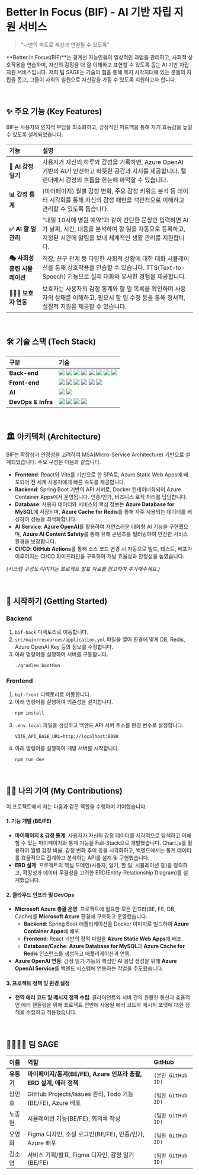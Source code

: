 
# Better In Focus (BIF) - AI 기반 자립 지원 서비스

> "나만의 속도로 세상과 연결될 수 있도록"

**Better In Focus(BIF)**는 경계선 지능인들이 일상적인 과업을 관리하고, 사회적 상호작용을 연습하며, 자신의 감정을 더 잘 이해하고 표현할 수 있도록 돕는 AI 기반 자립 지원 서비스입니다. 저희 팀 SAGE는 기술의 힘을 통해 복지 사각지대에 있는 분들의 자립을 돕고, 그들이 사회의 일원으로 자신감을 가질 수 있도록 지원하고자 합니다.

<br>

## ✨ 주요 기능 (Key Features)

BIF는 사용자의 인지적 부담을 최소화하고, 긍정적인 피드백을 통해 자기 효능감을 높일 수 있도록 설계되었습니다.

| 기능 | 설명 |
| :--- | :--- |
| **💬 AI 감정 일기** | 사용자가 자신의 하루와 감정을 기록하면, Azure OpenAI 기반의 AI가 안전하고 따뜻한 공감과 지지를 제공합니다. 캘린더에서 감정의 흐름을 한눈에 파악할 수 있습니다. |
| **📊 감정 통계** | (마이페이지) 월별 감정 변화, 주요 감정 키워드 분석 등 데이터 시각화를 통해 자신의 감정 패턴을 객관적으로 이해하고 관리할 수 있도록 돕습니다. |
| **✅ AI 할 일 관리** | "내일 10시에 병원 예약"과 같이 간단한 문장만 입력하면 AI가 날짜, 시간, 내용을 분석하여 할 일을 자동으로 등록하고, 지정된 시간에 알림을 보내 체계적인 생활 관리를 지원합니다. |
| **🎭 사회성 훈련 시뮬레이션** | 직장, 친구 관계 등 다양한 사회적 상황에 대한 대화 시뮬레이션을 통해 상호작용을 연습할 수 있습니다. TTS(Text-to-Speech) 기능으로 실제 대화와 유사한 경험을 제공합니다. |
| **👨‍👩‍👧 보호자 연동** | 보호자는 사용자의 감정 통계와 할 일 목록을 확인하며 사용자의 상태를 이해하고, 필요시 할 일 수정 등을 통해 정서적, 실질적 지원을 제공할 수 있습니다. |

<br>

## 🛠️ 기술 스택 (Tech Stack)

| 구분 | 기술 |
| :--- | :--- |
| **Back-end** | <img src="https://img.shields.io/badge/Java-007396?style=for-the-badge&logo=java&logoColor=white"> <img src="https://img.shields.io/badge/Spring_Boot-6DB33F?style=for-the-badge&logo=spring-boot&logoColor=white"> <img src="https://img.shields.io/badge/Spring_Security-6DB33F?style=for-the-badge&logo=spring-security&logoColor=white"> <img src="https://img.shields.io/badge/JPA-5A2D23?style=for-the-badge&logo=hibernate&logoColor=white"> <img src="https://img.shields.io/badge/MySQL-4479A1?style=for-the-badge&logo=mysql&logoColor=white"> <img src="https://img.shields.io/badge/Redis-DC382D?style=for-the-badge&logo=redis&logoColor=white"> <img src="https://img.shields.io/badge/JWT-000000?style=for-the-badge&logo=json-web-tokens&logoColor=white"> <img src="https://img.shields.io/badge/Gradle-02303A?style=for-the-badge&logo=gradle&logoColor=white"> |
| **Front-end** | <img src="https://img.shields.io/badge/React-61DAFB?style=for-the-badge&logo=react&logoColor=black"> <img src="https://img.shields.io/badge/Vite-646CFF?style=for-the-badge&logo=vite&logoColor=white"> <img src="https://img.shields.io/badge/JavaScript-F7DF1E?style=for-the-badge&logo=javascript&logoColor=black"> <img src="https://img.shields.io/badge/Zustand-000000?style=for-the-badge&logo=zustand&logoColor=white"> <img src="https://img.shields.io/badge/Tailwind_CSS-38B2AC?style=for-the-badge&logo=tailwind-css&logoColor=white"> <img src="https://img.shields.io/badge/Axios-5A29E4?style=for-the-badge&logo=axios&logoColor=white"> |
| **AI** | <img src="https://img.shields.io/badge/Azure_OpenAI-0078D4?style=for-the-badge&logo=microsoft-azure&logoColor=white"> <img src="https://img.shields.io/badge/Azure_AI_Content_Safety-0078D4?style=for-the-badge&logo=microsoft-azure&logoColor=white"> |
| **DevOps & Infra** | <img src="https.img.shields.io/badge/Microsoft_Azure-0078D4?style=for-the-badge&logo=microsoft-azure&logoColor=white"> <img src="https://img.shields.io/badge/Docker-2496ED?style=for-the-badge&logo=docker&logoColor=white"> <img src="https://img.shields.io/badge/Nginx-009639?style=for-the-badge&logo=nginx&logoColor=white"> <img src="https://img.shields.io/badge/GitHub_Actions-2088FF?style=for-the-badge&logo=github-actions&logoColor=white"> |

<br>

## 🏛️ 아키텍처 (Architecture)

BIF는 확장성과 안정성을 고려하여 MSA(Micro-Service Architecture) 기반으로 설계되었습니다. 주요 구성은 다음과 같습니다.

- **Frontend**: React와 Vite를 기반으로 한 SPA로, Azure Static Web Apps에 배포되어 전 세계 사용자에게 빠른 속도를 제공합니다.
- **Backend**: Spring Boot 기반의 API 서버로, Docker 컨테이너화되어 Azure Container Apps에서 운영됩니다. 인증/인가, 비즈니스 로직 처리를 담당합니다.
- **Database**: 사용자 데이터와 서비스의 핵심 정보는 **Azure Database for MySQL**에 저장되며, **Azure Cache for Redis**를 통해 자주 사용되는 데이터를 캐싱하여 성능을 최적화합니다.
- **AI Service**: **Azure OpenAI**를 활용하여 자연스러운 대화형 AI 기능을 구현했으며, **Azure AI Content Safety**를 통해 유해 콘텐츠를 필터링하여 안전한 서비스 환경을 보장합니다.
- **CI/CD**: **GitHub Actions**를 통해 소스 코드 변경 시 자동으로 빌드, 테스트, 배포가 이루어지는 CI/CD 파이프라인을 구축하여 개발 효율성과 안정성을 높였습니다.

*(시스템 구성도 이미지는 프로젝트 발표 자료를 참고하여 추가해주세요.)*

<br>

## 🚀 시작하기 (Getting Started)

### Backend

1.  `bif-back` 디렉토리로 이동합니다.
2.  `src/main/resources/application.yml` 파일을 열어 환경에 맞게 DB, Redis, Azure OpenAI Key 등의 정보를 수정합니다.
3.  아래 명령어를 실행하여 서버를 구동합니다.
    ```bash
    ./gradlew bootRun
    ```

### Frontend

1.  `bif-front` 디렉토리로 이동합니다.
2.  아래 명령어를 실행하여 의존성을 설치합니다.
    ```bash
    npm install
    ```
3.  `.env.local` 파일을 생성하고 백엔드 API 서버 주소를 환경 변수로 설정합니다.
    ```
    VITE_API_BASE_URL=http://localhost:8080
    ```
4.  아래 명령어를 실행하여 개발 서버를 시작합니다.
    ```bash
    npm run dev
    ```

<br>

## 🧑‍💻 나의 기여 (My Contributions)

이 프로젝트에서 저는 다음과 같은 역할을 수행하며 기여했습니다.

#### **1. 기능 개발 (BE/FE)**
-   **마이페이지 & 감정 통계**: 사용자가 자신의 감정 데이터를 시각적으로 탐색하고 이해할 수 있는 마이페이지와 통계 기능을 Full-Stack으로 개발했습니다. Chart.js를 활용하여 월별 감정 비율, 감정 변화 추이 등을 시각화하고, 백엔드에서는 통계 데이터를 효율적으로 집계하고 분석하는 API를 설계 및 구현했습니다.
-   **ERD 설계**: 프로젝트의 핵심 도메인(사용자, 일기, 할 일, 시뮬레이션 등)을 정의하고, 확장성과 데이터 무결성을 고려한 ERD(Entity-Relationship Diagram)를 설계했습니다.

#### **2. 클라우드 인프라 및 DevOps**
-   **Microsoft Azure 총괄 운영**: 프로젝트에 필요한 모든 인프라(BE, FE, DB, Cache)를 **Microsoft Azure** 환경에 구축하고 운영했습니다.
    -   **Backend**: Spring Boot 애플리케이션을 Docker 이미지로 빌드하여 **Azure Container Apps**에 배포.
    -   **Frontend**: React 기반의 정적 파일을 **Azure Static Web Apps**에 배포.
    -   **Database/Cache**: **Azure Database for MySQL**과 **Azure Cache for Redis** 인스턴스를 생성하고 애플리케이션과 연동.
-   **Azure OpenAI 연동**: 감정 일기 기능의 핵심인 AI 응답 생성을 위해 **Azure OpenAI Service**를 백엔드 시스템에 연동하는 작업을 주도했습니다.

#### **3. 프로젝트 정책 및 환경 설정**
-   **전역 에러 코드 및 메시지 정책 수립**: 클라이언트와 서버 간의 원활한 통신과 효율적인 에러 핸들링을 위해 프로젝트 전반에 사용될 에러 코드와 메시지 포맷에 대한 정책을 수립하고 적용했습니다.

<br>

## 👨‍👩‍👧‍👦 팀 SAGE

| 이름 | 역할 | GitHub |
| :--- | :--- | :--- |
| **유동기** | **마이페이지/통계(BE/FE), Azure 인프라 총괄, ERD 설계, 에러 정책** | `(본인 GitHub ID)` |
| 장민호 | GitHub Projects/Issues 관리, Todo 기능(BE/FE), Azure 배포 | `(팀원 GitHub ID)` |
| 노종현 | 시뮬레이션 기능(BE/FE), 회의록 작성 | `(팀원 GitHub ID)` |
| 오영화 | Figma 디자인, 소셜 로그인(BE/FE), 인증/인가, Azure 배포 | `(팀원 GitHub ID)` |
| 김소영 | 서비스 기획/발표, Figma 디자인, 감정 일기(BE/FE) | `(팀원 GitHub ID)` |


